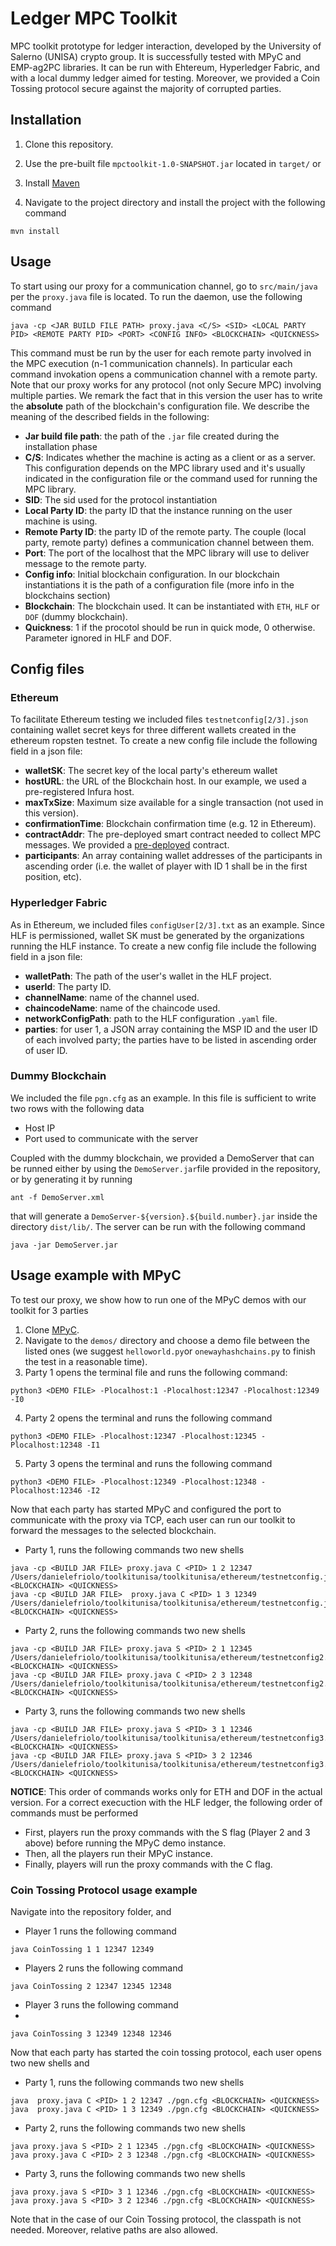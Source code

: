 # Ledger MPC Toolkit
MPC toolkit prototype for ledger interaction, developed by the University of Salerno (UNISA) crypto group.
It is successfully tested with MPyC and EMP-ag2PC libraries. It can be run with Ehtereum, Hyperledger Fabric, and with a local dummy ledger aimed for testing. Moreover, we provided a Coin Tossing protocol secure against the majority of corrupted parties.


## Installation

1. Clone this repository.

1. Use the pre-built file `mpctoolkit-1.0-SNAPSHOT.jar` located in `target/` or

1. Install [Maven](https://maven.apache.org/install.html#:~:text=The%20installation%20of%20Apache%20Maven,distribution%20archive%20in%20any%20directory)

1. Navigate to the project directory and install the project with the following command

```shell
mvn install
```

## Usage

To start using our proxy for a communication channel, go to `src/main/java` per the `proxy.java` file is located. To run the daemon, use the following command

```shell
java -cp <JAR BUILD FILE PATH> proxy.java <C/S> <SID> <LOCAL PARTY PID> <REMOTE PARTY PID> <PORT> <CONFIG INFO> <BLOCKCHAIN> <QUICKNESS>
```

This command must be run by the user for each remote party involved in the MPC execution (n-1 communication channels). 
In particular each command invokation opens a communication channel with a remote party. Note that our proxy works for any protocol (not only Secure MPC) involving multiple parties.
We remark the fact that in this version the user has to write the **absolute** path of the blockchain's configuration file. We describe the meaning of the described fields in the following:

* **Jar build file path**: the path of the `.jar` file created during the installation phase
* **C/S**: Indicates whether the machine is acting as a client or as a server. This configuration depends on the MPC library used and it's usually indicated in the configuration file or the command used for running the MPC library.
* **SID**: The sid used for the protocol instantiation
* **Local Party ID**: the party ID that the instance running on the user machine is using.
* **Remote Party ID**: the party ID of the remote party. The couple (local party, remote party) defines a communication channel between them.
* **Port**: The port of the localhost that the MPC library will use to deliver message to the remote party.
* **Config info**: Initial blockchain configuration. In our blockchain instantiations it is the path of a configuration file (more info in the blockchains section)
* **Blockchain**: The blockchain used. It can be instantiated with `ETH`, `HLF` or `DOF` (dummy blockchain).
* **Quickness**: 1 if the procotol should be run in quick mode, 0 otherwise. Parameter ignored in HLF and DOF.

## Config files

### Ethereum 

To facilitate Ethereum testing we included files `testnetconfig[2/3].json` containing wallet secret keys for three different wallets created in the ethereum ropsten testnet. To create a new config file include the following field in a json file:
* **walletSK**: The secret key of the local party's ethereum wallet
* **hostURL**: the URL of the Blockchain host. In our example, we used a pre-registered Infura host.
* **maxTxSize**: Maximum size available for a single transaction (not used in this version).
* **confirmationTime**: Blockchain confirmation time (e.g. 12 in Ethereum).
* **contractAddr**: The pre-deployed smart contract needed to collect MPC messages. We provided a [pre-deployed](https://ropsten.etherscan.io/address/0x4C50a188d772F1Fade9b2892A3070c9818037528) contract.
* **participants**: An array containing wallet addresses of the participants in ascending order (i.e. the wallet of player with ID 1 shall be in the first position, etc).

### Hyperledger Fabric 

As in Ethereum, we included files `configUser[2/3].txt` as an example. Since HLF is permissioned, wallet SK must be generated by the organizations running the HLF instance.
To create a new config file include the following field in a json file:

* **walletPath**: The path of the user's wallet in the HLF project.
* **userId**: The party ID.
* **channelName**: name of the channel used.
* **chaincodeName**: name of the chaincode used.
* **networkConfigPath**: path to the HLF configuration `.yaml` file.
* **parties**: for user 1, a JSON array containing the MSP ID and the user ID of each involved party; the parties have to
be listed in ascending order of user ID.

### Dummy Blockchain

We included the file `pgn.cfg` as an example. In this file is sufficient to write two rows with the following data
* Host IP
* Port used to communicate with the server

Coupled with the dummy blockchain, we provided a DemoServer that can be runned either by using the `DemoServer.jar`file provided in the repository, or by generating it by running

```shell
ant -f DemoServer.xml
```

that will generate a `DemoServer-${version}.${build.number}.jar` inside the directory `dist/lib/`. The server can be run with the following command

```shell
java -jar DemoServer.jar
```

## Usage example with MPyC

To test our proxy, we show how to run one of the MPyC demos with our toolkit for 3 parties

1. Clone [MPyC](https://github.com/lschoe/mpyc).
2. Navigate to the `demos/` directory and choose a demo file between the listed ones (we suggest `helloworld.py`or `onewayhashchains.py` to finish the test in a reasonable time).
3. Party 1 opens the terminal file and runs the following command:

```shell
python3 <DEMO FILE> -Plocalhost:1 -Plocalhost:12347 -Plocalhost:12349 -I0
```

4. Party 2 opens the terminal and runs the following command

```shell
python3 <DEMO FILE> -Plocalhost:12347 -Plocalhost:12345 -Plocalhost:12348 -I1
```

5. Party 3 opens the terminal and runs the following command

```shell
python3 <DEMO FILE> -Plocalhost:12349 -Plocalhost:12348 -Plocalhost:12346 -I2
```

Now that each party has started MPyC and configured the port to communicate with the proxy via TCP, each user can run our toolkit to forward the messages to the selected blockchain.

* Party 1,  runs the following commands two new shells

```shell
java -cp <BUILD JAR FILE> proxy.java C <PID> 1 2 12347 /Users/danielefriolo/toolkitunisa/toolkitunisa/ethereum/testnetconfig.json <BLOCKCHAIN> <QUICKNESS>
java -cp <BUILD JAR FILE>  proxy.java C <PID> 1 3 12349 /Users/danielefriolo/toolkitunisa/toolkitunisa/ethereum/testnetconfig.json <BLOCKCHAIN> <QUICKNESS>
```
* Party 2,  runs the following commands two new shells


```shell
java -cp <BUILD JAR FILE> proxy.java S <PID> 2 1 12345 /Users/danielefriolo/toolkitunisa/toolkitunisa/ethereum/testnetconfig2.json <BLOCKCHAIN> <QUICKNESS>
java -cp <BUILD JAR FILE> proxy.java C <PID> 2 3 12348 /Users/danielefriolo/toolkitunisa/toolkitunisa/ethereum/testnetconfig2.json <BLOCKCHAIN> <QUICKNESS>
```
* Party 3,  runs the following commands two new shells

```shell
java -cp <BUILD JAR FILE> proxy.java S <PID> 3 1 12346 /Users/danielefriolo/toolkitunisa/toolkitunisa/ethereum/testnetconfig3.json <BLOCKCHAIN> <QUICKNESS>
java -cp <BUILD JAR FILE> proxy.java S <PID> 3 2 12346 /Users/danielefriolo/toolkitunisa/toolkitunisa/ethereum/testnetconfig3.json <BLOCKCHAIN> <QUICKNESS>
```

**NOTICE**: This order of commands works only for ETH and DOF in the actual version. For a correct execuction with the HLF ledger, the following order of commands must be performed
* First, players run the proxy commands with the S flag (Player 2 and 3 above) before running the MPyC demo instance.
* Then, all the players run their MPyC instance.
* Finally, players will run the proxy commands with the C flag.

### Coin Tossing Protocol usage example

Navigate into the repository folder, and

* Player 1 runs the following command
```shell
java CoinTossing 1 1 12347 12349
```
* Players 2 runs the following command

```shell
java CoinTossing 2 12347 12345 12348
```

* Player 3 runs the following command
* 
```shell
java CoinTossing 3 12349 12348 12346
```
Now that each party has started the coin tossing protocol, each user opens two new shells and 

* Party 1,  runs the following commands two new shells

```shell
java  proxy.java C <PID> 1 2 12347 ./pgn.cfg <BLOCKCHAIN> <QUICKNESS>
java  proxy.java C <PID> 1 3 12349 ./pgn.cfg <BLOCKCHAIN> <QUICKNESS>
```
* Party 2,  runs the following commands two new shells


```shell
java proxy.java S <PID> 2 1 12345 ./pgn.cfg <BLOCKCHAIN> <QUICKNESS>
java proxy.java C <PID> 2 3 12348 ./pgn.cfg <BLOCKCHAIN> <QUICKNESS>
```
* Party 3,  runs the following commands two new shells

```shell
java proxy.java S <PID> 3 1 12346 ./pgn.cfg <BLOCKCHAIN> <QUICKNESS>
java proxy.java S <PID> 3 2 12346 ./pgn.cfg <BLOCKCHAIN> <QUICKNESS>
```

Note that in the case of our Coin Tossing protocol, the classpath is not needed. Moreover, relative paths are also allowed.

